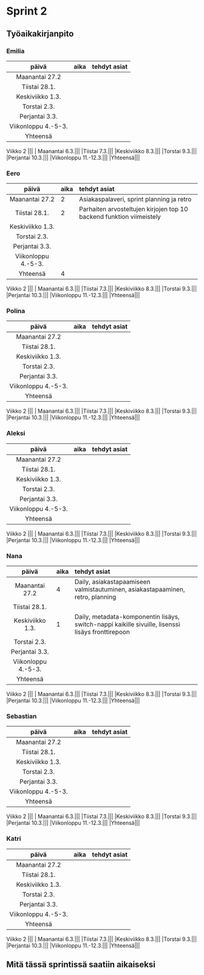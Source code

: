 # Sprint 2
## Työaikakirjanpito

### Emilia
| päivä | aika | tehdyt asiat  |
| :----:|:-----| :-----|
| Maanantai 27.2|||
|Tiistai 28.1.|||
|Keskiviikko 1.3.|||
|Torstai 2.3.|||
|Perjantai 3.3.|||
|Viikonloppu 4.-5-3.|||
|Yhteensä|||
Viikko 2
|||
| Maanantai 6.3.|||
|Tiistai 7.3.|||
|Keskiviikko 8.3.|||
|Torstai 9.3.|||
|Perjantai 10.3.|||
|Viikonloppu 11.-12.3.|||
|Yhteensä|||

### Eero
| päivä | aika | tehdyt asiat  |
| :----:|:-----| :-----|
| Maanantai 27.2|2|Asiakaspalaveri, sprint planning ja retro|
|Tiistai 28.1.|2|Parhaiten arvosteltujen kirjojen top 10 backend funktion viimeistely|
|Keskiviikko 1.3.|||
|Torstai 2.3.|||
|Perjantai 3.3.|||
|Viikonloppu 4.-5-3.|||
|Yhteensä|4||
Viikko 2
|||
| Maanantai 6.3.|||
|Tiistai 7.3.|||
|Keskiviikko 8.3.|||
|Torstai 9.3.|||
|Perjantai 10.3.|||
|Viikonloppu 11.-12.3.|||
|Yhteensä|||

### Polina
| päivä | aika | tehdyt asiat  |
| :----:|:-----| :-----|
| Maanantai 27.2|||
|Tiistai 28.1.|||
|Keskiviikko 1.3.|||
|Torstai 2.3.|||
|Perjantai 3.3.|||
|Viikonloppu 4.-5-3.|||
|Yhteensä|||
Viikko 2
|||
| Maanantai 6.3.|||
|Tiistai 7.3.|||
|Keskiviikko 8.3.|||
|Torstai 9.3.|||
|Perjantai 10.3.|||
|Viikonloppu 11.-12.3.|||
|Yhteensä|||
### Aleksi
| päivä | aika | tehdyt asiat  |
| :----:|:-----| :-----|
| Maanantai 27.2|||
|Tiistai 28.1.|||
|Keskiviikko 1.3.|||
|Torstai 2.3.|||
|Perjantai 3.3.|||
|Viikonloppu 4.-5-3.|||
|Yhteensä|||
Viikko 2
|||
| Maanantai 6.3.|||
|Tiistai 7.3.|||
|Keskiviikko 8.3.|||
|Torstai 9.3.|||
|Perjantai 10.3.|||
|Viikonloppu 11.-12.3.|||
|Yhteensä|||

### Nana
| päivä | aika | tehdyt asiat  |
| :----:|:-----| :-----|
| Maanantai 27.2|4|Daily, asiakastapaamiseen valmistautuminen, asiakastapaaminen, retro, planning|
|Tiistai 28.1.|||
|Keskiviikko 1.3.|1|Daily, metadata-komponentin lisäys, switch-nappi kaikille sivuille, lisenssi lisäys fronttirepoon|
|Torstai 2.3.|||
|Perjantai 3.3.|||
|Viikonloppu 4.-5-3.|||
|Yhteensä|||
Viikko 2
|||
| Maanantai 6.3.|||
|Tiistai 7.3.|||
|Keskiviikko 8.3.|||
|Torstai 9.3.|||
|Perjantai 10.3.|||
|Viikonloppu 11.-12.3.|||
|Yhteensä|||
### Sebastian
| päivä | aika | tehdyt asiat  |
| :----:|:-----| :-----|
| Maanantai 27.2|||
|Tiistai 28.1.|||
|Keskiviikko 1.3.|||
|Torstai 2.3.|||
|Perjantai 3.3.|||
|Viikonloppu 4.-5-3.|||
|Yhteensä|||
Viikko 2
|||
| Maanantai 6.3.|||
|Tiistai 7.3.|||
|Keskiviikko 8.3.|||
|Torstai 9.3.|||
|Perjantai 10.3.|||
|Viikonloppu 11.-12.3.|||
|Yhteensä|||
### Katri
| päivä | aika | tehdyt asiat  |
| :----:|:-----| :-----|
| Maanantai 27.2|||
|Tiistai 28.1.|||
|Keskiviikko 1.3.|||
|Torstai 2.3.|||
|Perjantai 3.3.|||
|Viikonloppu 4.-5-3.|||
|Yhteensä|||
Viikko 2
|||
| Maanantai 6.3.|||
|Tiistai 7.3.|||
|Keskiviikko 8.3.|||
|Torstai 9.3.|||
|Perjantai 10.3.|||
|Viikonloppu 11.-12.3.|||
|Yhteensä|||

## Mitä tässä sprintissä saatiin aikaiseksi
